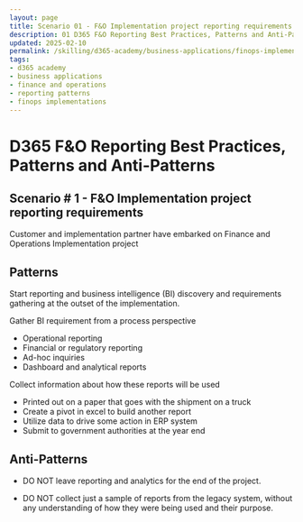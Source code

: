 ```yaml
---
layout: page
title: Scenario 01 - F&O Implementation project reporting requirements
description: 01 D365 F&O Reporting Best Practices, Patterns and Anti-Patterns
updated: 2025-02-10
permalink: /skilling/d365-academy/business-applications/finops-implementation-bestpractices-and-patterns/repscenario-01
tags:
- d365 academy
- business applications
- finance and operations
- reporting patterns
- finops implementations
---
```


# D365 F&O Reporting Best Practices, Patterns and Anti-Patterns

## Scenario # 1 - F&O Implementation project reporting requirements
Customer and implementation partner have embarked on Finance and Operations Implementation project

## Patterns
Start reporting and business intelligence (BI) discovery and requirements gathering at the outset of the implementation.

Gather BI requirement from a process perspective
* Operational reporting
* Financial or regulatory reporting 
* Ad-hoc inquiries 
* Dashboard and analytical reports

Collect information about how these reports will be used 
* Printed out on a paper that goes with the shipment on a truck
* Create a pivot in excel to build another report
* Utilize data to drive some action in ERP system
* Submit to government authorities at the year end

## Anti-Patterns
* DO NOT leave reporting and analytics for the end of the project.

* DO NOT collect just a sample of reports from the legacy system, without any understanding of how they were being used and their purpose. 
